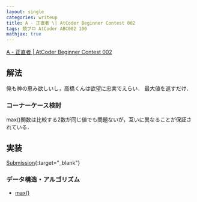 ```yaml
---
layout: single
categories: writeup
title: A - 正直者 \| AtCoder Beginner Contest 002
tags: 競プロ AtCoder ABC002 100
mathjax: true
---
```


[A - 正直者 \| AtCoder Beginner Contest 002](https://beta.atcoder.jp/contests/abc002/tasks/abc002_1)

## 解法
俺も神の恵み欲しいし，高橋くんは欲望に忠実でえらい．
最大値を返すだけ．

### コーナーケース検討
max()関数は比較する2数が同じ値でも問題ないが，互いに異なることが保証されている．
## 実装

[Submission](https://beta.atcoder.jp/contests/abc002/submissions/3001833){:target="_blank"}

### データ構造・アルゴリズム
- [max()](http://www.cplusplus.com/reference/algorithm/max/)